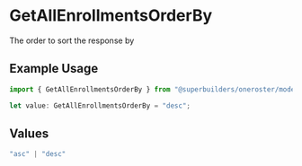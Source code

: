 # GetAllEnrollmentsOrderBy

The order to sort the response by

## Example Usage

```typescript
import { GetAllEnrollmentsOrderBy } from "@superbuilders/oneroster/models/operations";

let value: GetAllEnrollmentsOrderBy = "desc";
```

## Values

```typescript
"asc" | "desc"
```